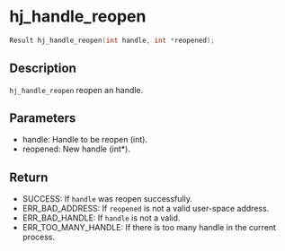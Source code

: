 # hj_handle_reopen

```c
Result hj_handle_reopen(int handle, int *reopened);
```

## Description

`hj_handle_reopen` reopen an handle.

## Parameters

- handle: Handle to be reopen (int).
- reopened: New handle (int*).

## Return

- SUCCESS: If `handle` was reopen successfully.
- ERR_BAD_ADDRESS: If `reopened` is not a valid user-space address.
- ERR_BAD_HANDLE: If `handle` is not a valid.
- ERR_TOO_MANY_HANDLE: If there is too many handle in the current process.
